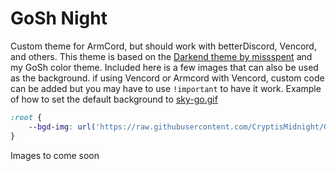 # GoSh Night
Custom theme for ArmCord, but should work with betterDiscord, Vencord, and others.  This theme is based on the [Darkend theme by missspent] and my GoSh color theme. Included here is a few images that can also be used as the background. if using Vencord or Armcord with Vencord, custom code can be added but you may have to use `!important` to have it work.
Example of how to set the default background to [sky-go.gif]
```css
:root {
    --bgd-img: url('https://raw.githubusercontent.com/CryptisMidnight/GoSh-Night/main/images/gifs/sky-go.gif') !important;
}
```
Images to come soon


[Darkend theme by missspent]:https://github.com/misspent/Darkened
[sky-go.gif]: https://github.com/CryptisMidnight/GoSh-Night/blob/main/images/gifs/sky-go.gif